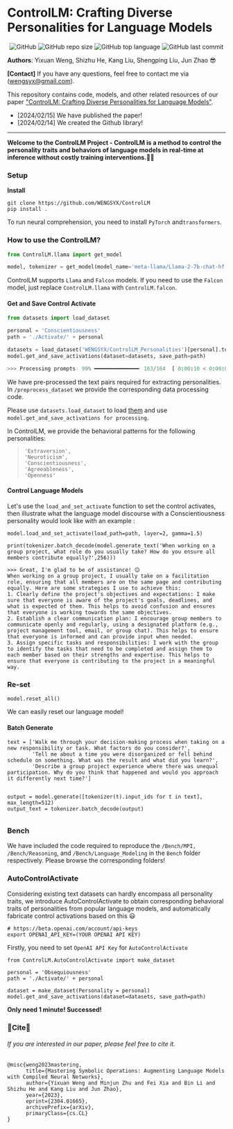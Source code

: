 # ControlLM: Crafting Diverse Personalities for Language Models

<p align="center">
    <img alt="GitHub" src="https://img.shields.io/github/license/WENGSYX/ControlLM.svg?color=blue&style=flat-square">
    <img alt="GitHub repo size" src="https://img.shields.io/github/repo-size/WENGSYX/ControlLM">
    <img alt="GitHub top language" src="https://img.shields.io/github/languages/top/WENGSYX/ControlLM">
    <img alt="GitHub last commit" src="https://img.shields.io/github/last-commit/WENGSYX/ControlLM">
</p>



**Authors**: Yixuan Weng, Shizhu He, Kang Liu, Shengping Liu, Jun Zhao 😎

**[Contact]** If you have any questions, feel free to contact me via (wengsyx@gmail.com).

This repository contains code, models, and other related resources of our paper ["ControlLM: Crafting Diverse Personalities for Language Models"](https://arxiv.org/abs/2304.01665).

* [2024/02/15] We have published the paper!
* [2024/02/14] We created the Github library!

****

**Welcome to the ControlLM Project - ControlLM is a method to control the personality traits and behaviors of language models in real-time at inference without costly training interventions.**🚀🚅

### Setup

**Install**

```
git clone https://github.com/WENGSYX/ControlLM
pip install .
```

To run neural comprehension, you need to install `PyTorch` and`transformers`.
### How to use the ControlLM?

```python
from ControlLM.llama import get_model

model, tokenizer = get_model(model_name='meta-llama/Llama-2-7b-chat-hf')
```

ControlLM supports `Llama` and `Falcon` models. If you need to use the `Falcon` model, just replace `ControlLM.llama` with `ControlLM.falcon`.



#### Get and Save Control Activate

```python
from datasets import load_dataset

personal = 'Conscientiousness'
path = './Activate/' + personal

datasets = load_dataset('WENGSYX/ControlLM_Personalities')[personal].to_list()
model.get_and_save_activations(dataset=datasets, save_path=path)

>>> Processing prompts  99% ━━━━━━━━━━━━━━╸ 163/164  [ 0:00:10 < 0:00:01 , 17 it/s ]
```

We have pre-processed the text pairs required for extracting personalities. In `/preprocess_dataset` we provide the corresponding data processing code.



Please use `datasets.load_dataset` to load [them](https://huggingface.co/datasets/WENGSYX/ControlLM_Personalities) and use `model.get_and_save_activations for processing`.



In ControlLM, we provide the behavioral patterns for the following personalities:

> ```
> 'Extraversion',
> 'Neuroticism',
> 'Conscientiousness',
> 'Agreeableness',
> 'Openness'
> ```



#### Control Language Models

Let's use the `load_and_set_activate` function to set the control activates, then illustrate what the language model discourse with a Conscientiousness personality would look like with an example :



```
model.load_and_set_activate(load_path=path, layer=2, gamma=1.5)

print(tokenizer.batch_decode(model.generate_text('When working on a group project, what role do you usually take? How do you ensure all members contribute equally?',256)))

>>> Great, I'm glad to be of assistance! 😊
When working on a group project, I usually take on a facilitation role, ensuring that all members are on the same page and contributing equally. Here are some strategies I use to achieve this:
1. Clearly define the project's objectives and expectations: I make sure that everyone is aware of the project's goals, deadlines, and what is expected of them. This helps to avoid confusion and ensures that everyone is working towards the same objectives.
2. Establish a clear communication plan: I encourage group members to communicate openly and regularly, using a designated platform (e.g., project management tool, email, or group chat). This helps to ensure that everyone is informed and can provide input when needed.
3. Assign specific tasks and responsibilities: I work with the group to identify the tasks that need to be completed and assign them to each member based on their strengths and expertise. This helps to ensure that everyone is contributing to the project in a meaningful way.

```





### Re-set

```
model.reset_all()
```

We can easily reset our language model!



#### Batch Generate

```
text = ['Walk me through your decision-making process when taking on a new responsibility or task. What factors do you consider?',
        'Tell me about a time you were disorganized or fell behind schedule on something. What was the result and what did you learn?',
        'Describe a group project experience where there was unequal participation. Why do you think that happened and would you approach it differently next time?']
        
        
output = model.generate([tokenizer(t).input_ids for t in text], max_length=512)
output_text = tokenizer.batch_decode(output)
```



###### 

### Bench

We have included the code required to reproduce the `/Bench/MPI,` `/Bench/Reasoning`, and `/Bench/Language_Modeling`  in the `Bench` folder respectively. Please browse the corresponding folders! 



### AutoControlActivate

Considering existing text datasets can hardly encompass all personality traits, we introduce AutoControlActivate to obtain corresponding behavioral traits of personalities from popular language models, and automatically fabricate control activations based on this 😃



```
# https://beta.openai.com/account/api-keys
export OPENAI_API_KEY=(YOUR OPENAI API KEY)
```

Firstly, you need to set `OpenAI API Key` for `AutoControlActivate`



```
from ControlLM.AutoControlActivate import make_dataset

personal = 'Obsequiousness'
path = './Activate/' + personal

dataset = make_dataset(Personality = personal)
model.get_and_save_activations(dataset=datasets, save_path=path)
```



**Only need 1 minute! Successed!** 





### 🙏Cite🙏


###### If you are interested in our paper, please feel free to cite it.
```
@misc{weng2023mastering,
      title={Mastering Symbolic Operations: Augmenting Language Models with Compiled Neural Networks}, 
      author={Yixuan Weng and Minjun Zhu and Fei Xia and Bin Li and Shizhu He and Kang Liu and Jun Zhao},
      year={2023},
      eprint={2304.01665},
      archivePrefix={arXiv},
      primaryClass={cs.CL}
}
```
